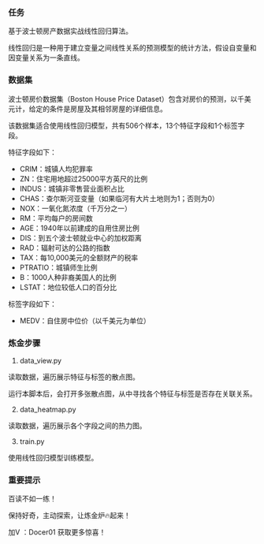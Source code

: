 ### 任务
基于波士顿房产数据实战线性回归算法。

线性回归是一种用于建立变量之间线性关系的预测模型的统计方法，假设自变量和因变量关系为一条直线。


### 数据集
波士顿房价数据集（Boston House Price Dataset）包含对房价的预测，以千美元计，给定的条件是房屋及其相邻房屋的详细信息。 

该数据集适合使用线性回归模型，共有506个样本，13个特征字段和1个标签字段。 

特征字段如下：
- CRIM：城镇人均犯罪率
- ZN：住宅用地超过25000平方英尺的比例
- INDUS：城镇非零售营业面积占比
- CHAS：查尔斯河亚变量（如果临河有大片土地则为1；否则为0）
- NOX：一氧化氮浓度（千万分之一）
- RM：平均每户的房间数
- AGE：1940年以前建成的自用住房比例
- DIS：到五个波士顿就业中心的加权距离
- RAD：辐射可达的公路的指数
- TAX：每10,000美元的全额财产的税率
- PTRATIO：城镇师生比例
- B：1000人种非裔美国人的比例
- LSTAT：地位较低人口的百分比

标签字段如下：
- MEDV：自住房中位价（以千美元为单位）

### 炼金步骤
1. data_view.py

读取数据，遍历展示特征与标签的散点图。

运行本脚本后，会打开多张散点图，从中寻找各个特征与标签是否存在关联关系。

2. data_heatmap.py

读取数据，遍历展示各个字段之间的热力图。

3. train.py

使用线性回归模型训练模型。

### 重要提示
百读不如一练！

保持好奇，主动探索，让炼金炉🔥起来！

加V ：Docer01 获取更多惊喜！